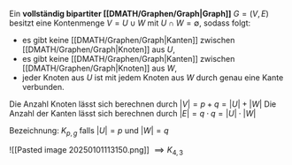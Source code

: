 Ein **vollständig bipartiter [[DMATH/Graphen/Graph|Graph]]** $G=(V,E)$ besitzt eine Kontenmenge $V=U\cup W$ mit $U\cap W=\emptyset$, sodass folgt:
- es gibt keine [[DMATH/Graphen/Graph|Kanten]] zwischen [[DMATH/Graphen/Graph|Knoten]] aus $U$,
- es gibt keine [[DMATH/Graphen/Graph|Kanten]] zwischen [[DMATH/Graphen/Graph|Knoten]] aus $W$,
- jeder Knoten aus $U$ ist mit jedem Knoten aus $W$ durch genau eine Kante verbunden.

Die Anzahl Knoten lässt sich berechnen durch $|V|=p+q=|U|+|W|$
Die Anzahl der Kanten lässt sich berechnen durch $|E|=q\cdot q=|U|\cdot|W|$

Bezeichnung: $K_{p,g}$ falls $|U|=p$ und $|W|=q$

![[Pasted image 20250101113150.png]]
$\implies K_{4,3}$
